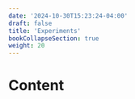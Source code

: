 ```yaml
---
date: '2024-10-30T15:23:24-04:00'
draft: false
title: 'Experiments'
bookCollapseSection: true
weight: 20
---
```


# Content

